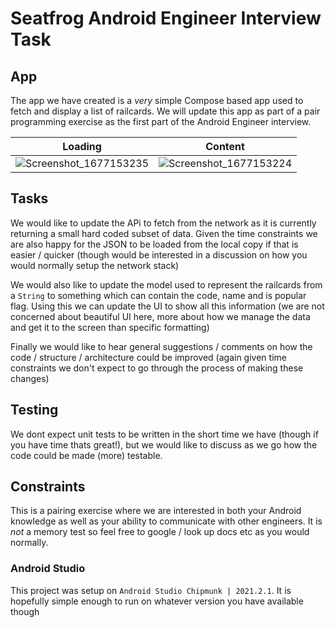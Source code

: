 # Seatfrog Android Engineer Interview Task 

## App

The app we have created is a _very_ simple Compose based app used to fetch and display a list of railcards. 
We will update this app as part of a pair programming exercise as the first part of the Android Engineer interview. 

| Loading  | Content |
| ------------- | ------------- |
| ![Screenshot_1677153235](https://user-images.githubusercontent.com/1217873/220898695-c2e3d647-54da-407a-b54e-b9f77ef34e00.png)  | ![Screenshot_1677153224](https://user-images.githubusercontent.com/1217873/220898700-cb476004-2c8e-4139-b974-5edcc1fffe02.png)  |

## Tasks

We would like to update the APi to fetch from the network as it is currently returning a small hard coded subset of data. Given the time constraints we are also happy for the JSON to be loaded from the local copy if that is easier / quicker (though would be interested in a discussion on how you would normally setup the network stack)

We would also like to update the model used to represent the railcards from a `String` to something which can contain the code, name and is popular flag. Using this we can update the UI to show all this information (we are not concerned about beautiful UI here, more about how we manage the data and get it to the screen than specific formatting)

Finally we would like to hear general suggestions / comments on how the code / structure / architecture could be improved (again given time constraints we don't expect to go through the process of making these changes)
## Testing 

We dont expect unit tests to be written in the short time we have (though if you have time thats great!), but we would like to discuss as we go how the code could be made (more) testable. 

## Constraints

This is a pairing exercise where we are interested in both your Android knowledge as well as your ability to communicate with other engineers. It is _not_ a memory test so feel free to google / look up docs etc as you would normally. 

### Android Studio

This project was setup on `Android Studio Chipmunk | 2021.2.1`. It is hopefully simple enough to run on whatever version you have available though
